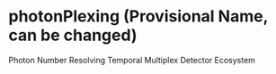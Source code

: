 # photonPlexing (Provisional Name, can be changed)
Photon Number Resolving Temporal Multiplex Detector Ecosystem

